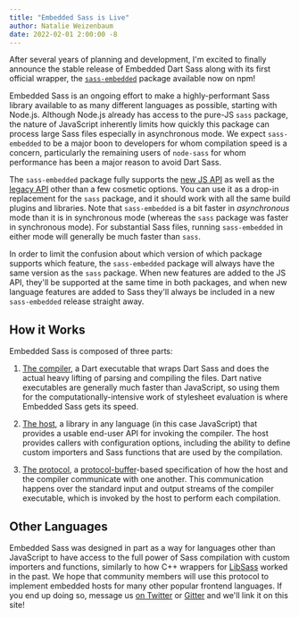 ```yaml
---
title: "Embedded Sass is Live"
author: Natalie Weizenbaum
date: 2022-02-01 2:00:00 -8
---
```


After several years of planning and development, I'm excited to finally announce the stable release of Embedded Dart Sass along with its first official wrapper, the [`sass-embedded`] package available now on npm!

[`sass-embedded`]: https://www.npmjs.com/package/sass-embedded

Embedded Sass is an ongoing effort to make a highly-performant Sass library available to as many different languages as possible, starting with Node.js. Although Node.js already has access to the pure-JS `sass` package, the nature of JavaScript inherently limits how quickly this package can process large Sass files especially in asynchronous mode. We expect `sass-embedded` to be a major boon to developers for whom compilation speed is a concern, particularly the remaining users of `node-sass` for whom performance has been a major reason to avoid Dart Sass.

The `sass-embedded` package fully supports the [new JS API] as well as the [legacy API] other than a few cosmetic options. You can use it as a drop-in replacement for the `sass` package, and it should work with all the same build plugins and libraries. Note that `sass-embedded` is a bit faster in *asynchronous* mode than it is in synchronous mode (whereas the `sass` package was faster in synchronous mode). For substantial Sass files, running `sass-embedded` in either mode will generally be much faster than `sass`.

[new JS API]: /documentation/js-api/#md:usage
[legacy API]: /documentation/js-api/#md:legacy-api

In order to limit the confusion about which version of which package supports which feature, the `sass-embedded` package will always have the same version as the `sass` package. When new features are added to the JS API, they'll be supported at the same time in both packages, and when new language features are added to Sass they'll always be included in a new `sass-embedded` release straight away.

## How it Works

Embedded Sass is composed of three parts:

1. [The compiler], a Dart executable that wraps Dart Sass and does the actual heavy lifting of parsing and compiling the files. Dart native executables are generally much faster than JavaScript, so using them for the computationally-intensive work of stylesheet evaluation is where Embedded Sass gets its speed.

2. [The host], a library in any language (in this case JavaScript) that provides a usable end-user API for invoking the compiler. The host provides callers with configuration options, including the ability to define custom importers and Sass functions that are used by the compilation.

3. [The protocol], a [protocol-buffer]-based specification of how the host and the compiler communicate with one another. This communication happens over the standard input and output streams of the compiler executable, which is invoked by the host to perform each compilation.

[The compiler]: https://github.com/sass/dart-sass-embedded
[The host]: https://github.com/sass/embedded-host-node
[The protocol]: https://github.com/sass/embedded-protocol
[protocol-buffer]: https://en.wikipedia.org/wiki/Protocol_Buffers

## Other Languages

Embedded Sass was designed in part as a way for languages other than JavaScript to have access to the full power of Sass compilation with custom importers and functions, similarly to how C++ wrappers for [LibSass] worked in the past. We hope that community members will use this protocol to implement embedded hosts for many other popular frontend languages. If you end up doing so, message us [on Twitter] or [Gitter] and we'll link it on this site!

[LibSass]: /libsass
[on Twitter]: https://twitter.com/SassCSS
[Gitter]: https://gitter.im/sass/sass
